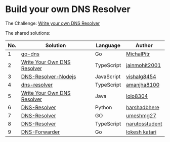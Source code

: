 # Build your own DNS Resolver

The Challenge: [Write your own DNS Resolver](https://codingchallenges.fyi/challenges/challenge-dns-resolver)

The shared solutions:

| No. | Solution | Language | Author |
|-----|----------|----------|--------|
| 1 | [go-dns](https://github.com/MichalPitr/go-dns) | Go | [MichalPitr](https://github.com/MichalPitr) |
| 2 | [Write Your Own DNS Resolver](https://github.com/jainmohit2001/coding-challenges/tree/master/src/22) | TypeScript | [jainmohit2001](https://github.com/jainmohit2001) |
| 3 | [DNS-Resolver-Nodejs](https://github.com/vishalg8454/DNS-Resolver-Nodejs/tree/master) | JavaScript | [vishalg8454](https://github.com/vishalg8454) |
| 4 | [dns-resolver](https://github.com/amanjha8100/dns-resolver) | TypeScript | [amanjha8100](https://github.com/amanjha8100) |
| 5 | [Write Your Own DNS Resolver](https://github.com/lolo8304/coding-challenge/tree/main/no-22) | Java | [lolo8304](https://github.com/lolo8304) |
| 6 | [DNS-Resolver](https://github.com/harshadbhere/DNS-Resolver) | Python | [harshadbhere](https://github.com/harshadbhere) |
| 7 | [DNS-Resolver](https://github.com/umeshmg27/DNS-Resolver)  | GO | [umeshmg27](https://github.com/umeshmg27) |
| 8 | [DNS-Resolver](https://github.com/narutosstudent/dns-resolver)  | TypeScript | [narutosstudent](https://github.com/narutosstudent) |
| 9 | [DNS-Forwarder](https://github.com/lokesh-katari/DNS-forwarder)  | Go | [lokesh katari](https://github.com/lokesh-katari) |
